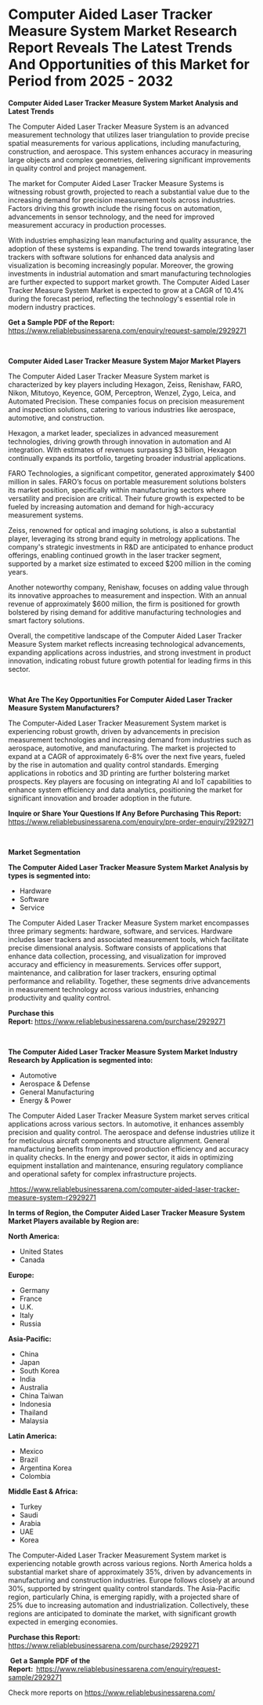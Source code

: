 <p><h1>Computer Aided Laser Tracker Measure System Market Research Report Reveals The Latest Trends And Opportunities of this Market for Period from 2025 - 2032</h1></p><p><strong>Computer Aided Laser Tracker Measure System Market Analysis and Latest Trends</strong></p>
<p><p>The Computer Aided Laser Tracker Measure System is an advanced measurement technology that utilizes laser triangulation to provide precise spatial measurements for various applications, including manufacturing, construction, and aerospace. This system enhances accuracy in measuring large objects and complex geometries, delivering significant improvements in quality control and project management.</p><p>The market for Computer Aided Laser Tracker Measure Systems is witnessing robust growth, projected to reach a substantial value due to the increasing demand for precision measurement tools across industries. Factors driving this growth include the rising focus on automation, advancements in sensor technology, and the need for improved measurement accuracy in production processes. </p><p>With industries emphasizing lean manufacturing and quality assurance, the adoption of these systems is expanding. The trend towards integrating laser trackers with software solutions for enhanced data analysis and visualization is becoming increasingly popular. Moreover, the growing investments in industrial automation and smart manufacturing technologies are further expected to support market growth. The Computer Aided Laser Tracker Measure System Market is expected to grow at a CAGR of 10.4% during the forecast period, reflecting the technology's essential role in modern industry practices.</p></p>
<p><strong>Get a Sample PDF of the Report:&nbsp;</strong> <a href="https://www.reliablebusinessarena.com/enquiry/request-sample/2929271?utm_campaign=2177&utm_medium=2&utm_source=Github&utm_content=ia&utm_term=12032025&utm_id=computer-aided-laser-tracker-measure-system">https://www.reliablebusinessarena.com/enquiry/request-sample/2929271</a></p>
<p>&nbsp;</p>
<p><strong>Computer Aided Laser Tracker Measure System Major Market Players</strong></p>
<p><p>The Computer Aided Laser Tracker Measure System market is characterized by key players including Hexagon, Zeiss, Renishaw, FARO, Nikon, Mitutoyo, Keyence, GOM, Perceptron, Wenzel, Zygo, Leica, and Automated Precision. These companies focus on precision measurement and inspection solutions, catering to various industries like aerospace, automotive, and construction.</p><p>Hexagon, a market leader, specializes in advanced measurement technologies, driving growth through innovation in automation and AI integration. With estimates of revenues surpassing $3 billion, Hexagon continually expands its portfolio, targeting broader industrial applications.</p><p>FARO Technologies, a significant competitor, generated approximately $400 million in sales. FARO’s focus on portable measurement solutions bolsters its market position, specifically within manufacturing sectors where versatility and precision are critical. Their future growth is expected to be fueled by increasing automation and demand for high-accuracy measurement systems.</p><p>Zeiss, renowned for optical and imaging solutions, is also a substantial player, leveraging its strong brand equity in metrology applications. The company's strategic investments in R&D are anticipated to enhance product offerings, enabling continued growth in the laser tracker segment, supported by a market size estimated to exceed $200 million in the coming years.</p><p>Another noteworthy company, Renishaw, focuses on adding value through its innovative approaches to measurement and inspection. With an annual revenue of approximately $600 million, the firm is positioned for growth bolstered by rising demand for additive manufacturing technologies and smart factory solutions.</p><p>Overall, the competitive landscape of the Computer Aided Laser Tracker Measure System market reflects increasing technological advancements, expanding applications across industries, and strong investment in product innovation, indicating robust future growth potential for leading firms in this sector.</p></p>
<p>&nbsp;</p>
<p><strong>What Are The Key Opportunities For Computer Aided Laser Tracker Measure System Manufacturers?</strong></p>
<p><p>The Computer-Aided Laser Tracker Measurement System market is experiencing robust growth, driven by advancements in precision measurement technologies and increasing demand from industries such as aerospace, automotive, and manufacturing. The market is projected to expand at a CAGR of approximately 6-8% over the next five years, fueled by the rise in automation and quality control standards. Emerging applications in robotics and 3D printing are further bolstering market prospects. Key players are focusing on integrating AI and IoT capabilities to enhance system efficiency and data analytics, positioning the market for significant innovation and broader adoption in the future.</p></p>
<p><strong>Inquire or Share Your Questions If Any Before Purchasing This Report:</strong> <a href="https://www.reliablebusinessarena.com/enquiry/pre-order-enquiry/2929271?utm_campaign=2177&utm_medium=2&utm_source=Github&utm_content=ia&utm_term=12032025&utm_id=computer-aided-laser-tracker-measure-system">https://www.reliablebusinessarena.com/enquiry/pre-order-enquiry/2929271</a></p>
<p>&nbsp;</p>
<p><strong>Market Segmentation</strong></p>
<p><strong>The Computer Aided Laser Tracker Measure System Market Analysis by types is segmented into:</strong></p>
<p><ul><li>Hardware</li><li>Software</li><li>Service</li></ul></p>
<p><p>The Computer Aided Laser Tracker Measure System market encompasses three primary segments: hardware, software, and services. Hardware includes laser trackers and associated measurement tools, which facilitate precise dimensional analysis. Software consists of applications that enhance data collection, processing, and visualization for improved accuracy and efficiency in measurements. Services offer support, maintenance, and calibration for laser trackers, ensuring optimal performance and reliability. Together, these segments drive advancements in measurement technology across various industries, enhancing productivity and quality control.</p></p>
<p><strong>Purchase this Report:&nbsp;</strong><a href="https://www.reliablebusinessarena.com/purchase/2929271?utm_campaign=2177&utm_medium=2&utm_source=Github&utm_content=ia&utm_term=12032025&utm_id=computer-aided-laser-tracker-measure-system">https://www.reliablebusinessarena.com/purchase/2929271</a></p>
<p>&nbsp;</p>
<p><strong>The Computer Aided Laser Tracker Measure System Market Industry Research by Application is segmented into:</strong></p>
<p><ul><li>Automotive</li><li>Aerospace & Defense</li><li>General Manufacturing</li><li>Energy & Power</li></ul></p>
<p><p>The Computer Aided Laser Tracker Measure System market serves critical applications across various sectors. In automotive, it enhances assembly precision and quality control. The aerospace and defense industries utilize it for meticulous aircraft components and structure alignment. General manufacturing benefits from improved production efficiency and accuracy in quality checks. In the energy and power sector, it aids in optimizing equipment installation and maintenance, ensuring regulatory compliance and operational safety for complex infrastructure projects.</p></p>
<p><a href="https://www.reliablebusinessarena.com/computer-aided-laser-tracker-measure-system-r2929271?utm_campaign=2177&utm_medium=2&utm_source=Github&utm_content=ia&utm_term=12032025&utm_id=computer-aided-laser-tracker-measure-system">&nbsp;https://www.reliablebusinessarena.com/computer-aided-laser-tracker-measure-system-r2929271</a></p>
<p><strong>In terms of Region, the Computer Aided Laser Tracker Measure System Market Players available by Region are:</strong></p>
<p>
    <p> <strong> North America: </strong>
        <ul>
            <li>United States</li>
            <li>Canada</li>
        </ul>
        </p> 
    <p> <strong> Europe: </strong>
        <ul>
            <li>Germany</li>
            <li>France</li>
            <li>U.K.</li>
            <li>Italy</li>
            <li>Russia</li>
        </ul>
        </p> 
    <p> <strong> Asia-Pacific: </strong>
        <ul>
            <li>China</li>
            <li>Japan</li>
            <li>South Korea</li>
            <li>India</li>
            <li>Australia</li>
            <li>China Taiwan</li>
            <li>Indonesia</li>
            <li>Thailand</li>
            <li>Malaysia</li>
        </ul>
        </p> 
    <p> <strong> Latin America: </strong>
        <ul>
            <li>Mexico</li>
            <li>Brazil</li>
            <li>Argentina Korea</li>
            <li>Colombia</li>
        </ul>
        </p> 
    <p> <strong> Middle East & Africa: </strong>
        <ul>
            <li>Turkey</li>
            <li>Saudi</li>
            <li>Arabia</li>
            <li>UAE</li>
            <li>Korea</li>
        </ul>
    </p>
    </p>
<p><p>The Computer-Aided Laser Tracker Measurement System market is experiencing notable growth across various regions. North America holds a substantial market share of approximately 35%, driven by advancements in manufacturing and construction industries. Europe follows closely at around 30%, supported by stringent quality control standards. The Asia-Pacific region, particularly China, is emerging rapidly, with a projected share of 25% due to increasing automation and industrialization. Collectively, these regions are anticipated to dominate the market, with significant growth expected in emerging economies.</p></p>
<p><strong>Purchase this Report: </strong><a href="https://www.reliablebusinessarena.com/purchase/2929271?utm_campaign=2177&utm_medium=2&utm_source=Github&utm_content=ia&utm_term=12032025&utm_id=computer-aided-laser-tracker-measure-system">https://www.reliablebusinessarena.com/purchase/2929271</a></p>
<p>&nbsp;<strong>Get a Sample PDF of the Report:&nbsp;&nbsp;</strong><a href="https://www.reliablebusinessarena.com/enquiry/request-sample/2929271?utm_campaign=2177&utm_medium=2&utm_source=Github&utm_content=ia&utm_term=12032025&utm_id=computer-aided-laser-tracker-measure-system">https://www.reliablebusinessarena.com/enquiry/request-sample/2929271</a></p>
<p><strong></strong></p>
<p>Check more reports on <a href="https://www.reliablebusinessarena.com/?utm_campaign=2177&utm_medium=2&utm_source=Github&utm_content=ia&utm_term=12032025&utm_id=computer-aided-laser-tracker-measure-system">https://www.reliablebusinessarena.com/</a></p>